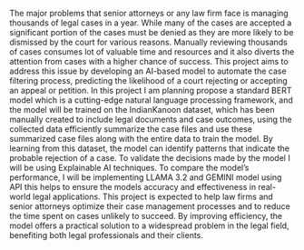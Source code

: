 The major problems that senior attorneys or any law 
firm face is managing thousands of legal cases in a  year. 
While many of the cases are accepted a significant portion 
of the cases must be denied as they are  more likely to be 
dismissed by the court for various reasons. Manually 
reviewing thousands of cases consumes lot of valuable time 
and resources and it also diverts the attention from cases 
with a higher chance of success. This project aims to 
address this issue by developing an AI-based model to 
automate the case filtering process, predicting the 
likelihood of a court rejecting or accepting an appeal or 
petition. In this project I am planning propose a standard 
BERT model which is a cutting-edge natural language 
processing framework, and the model will be trained on the 
IndianKanoon dataset, which has been manually created 
to include legal documents and case outcomes, using the 
collected data efficiently summarize the case files and use 
these summarized case files along with the entire data to 
train the model. By learning from this dataset, the model 
can identify patterns that indicate the probable rejection of 
a case. To validate the decisions made by the model I will 
be using Explainable AI techniques. To compare the 
model’s performance, I will be implementing LLAMA 3.2 
and GEMINI model using API this helps to ensure the 
models accuracy and effectiveness in real-world legal 
applications. This project is expected to help law firms and 
senior attorneys optimize their case management 
processes and to reduce the time spent on cases unlikely to 
succeed. By improving efficiency, the model offers a 
practical solution to a widespread problem in the legal 
field, benefiting both legal professionals and their clients.

